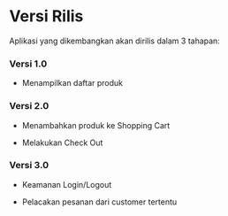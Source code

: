 # Versi Rilis

Aplikasi yang dikembangkan akan dirilis dalam 3 tahapan:
<h3>Versi 1.0</h3>

- Menampilkan daftar produk
<h3>Versi 2.0</h3>

- Menambahkan produk ke Shopping Cart 

- Melakukan Check Out
<h3>Versi 3.0</h3> 

- Keamanan Login/Logout 

- Pelacakan pesanan dari customer tertentu

